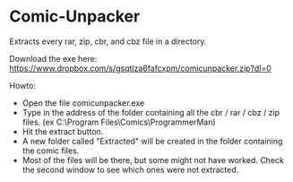 # Comic-Unpacker
Extracts every rar, zip, cbr, and cbz file in a directory.

Download the exe here:
https://www.dropbox.com/s/gsqtlza6fafcxpm/comicunpacker.zip?dl=0

Howto:
- Open the file comicunpacker.exe
- Type in the address of the folder containing all the cbr / rar / cbz / zip files. (ex C:\Program Files\Comics\ProgrammerMan)
- Hit the extract button.
- A new folder called "Extracted" will be created in the folder containing the comic files.
- Most of the files will be there, but some might not have worked. Check the second window to see which ones were not extracted.
